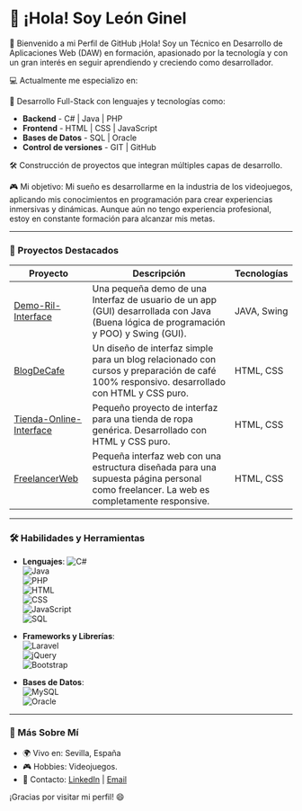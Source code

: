 # 👋 ¡Hola! Soy León Ginel

🌟 Bienvenido a mi Perfil de GitHub
¡Hola! Soy un Técnico en Desarrollo de Aplicaciones Web (DAW) en formación, apasionado por la tecnología y con un gran interés en seguir aprendiendo y creciendo como desarrollador.

💻 Actualmente me especializo en:

🚀 Desarrollo Full-Stack con lenguajes y tecnologías como:
- **Backend** - C# | Java | PHP
- **Frontend** - HTML | CSS | JavaScript
- **Bases de Datos** - SQL | Oracle
- **Control de versiones** - GIT | GitHub

🛠️ Construcción de proyectos que integran múltiples capas de desarrollo.

🎮 Mi objetivo:
Mi sueño es desarrollarme en la industria de los videojuegos, aplicando mis conocimientos en programación para crear experiencias inmersivas y dinámicas. Aunque aún no tengo experiencia profesional, estoy en constante formación para alcanzar mis metas.

---

### 🚀 Proyectos Destacados
| Proyecto       | Descripción                           | Tecnologías           |
|----------------|---------------------------------------|-----------------------|
| [Demo-Ril-Interface](https://github.com/LeonGinel/Demo-Rol-Interface) | Una pequeña demo de una Interfaz de usuario de un app (GUI) desarrollada con Java (Buena lógica de programación y POO) y Swing (GUI).     | JAVA, Swing         |
| [BlogDeCafe](https://github.com/LeonGinel/BlogDeCafe) | Un diseño de interfaz simple para un blog relacionado con cursos y preparación de café 100% responsivo. desarrollado con HTML y CSS puro.     | HTML, CSS         |
| [Tienda-Online-Interface](https://github.com/LeonGinel/Tienda-Online-Interface) | Pequeño proyecto de interfaz para una tienda de ropa genérica. Desarrollado con HTML y CSS puro.     | HTML, CSS         |
| [FreelancerWeb](https://github.com/LeonGinel/BlogDeCafe) | Pequeña interfaz web con una estructura diseñada para una supuesta página personal como freelancer. La web es completamente responsive.     | HTML, CSS         |

---

### 🛠️ Habilidades y Herramientas
- **Lenguajes**: 
  ![C#](https://img.shields.io/badge/C%23-239120?style=for-the-badge&logo=csharp&logoColor=white)  
  ![Java](https://img.shields.io/badge/Java-007396?style=for-the-badge&logo=java&logoColor=white)  
  ![PHP](https://img.shields.io/badge/PHP-777BB4?style=for-the-badge&logo=php&logoColor=white)  
  ![HTML](https://img.shields.io/badge/HTML-E34F26?style=for-the-badge&logo=html5&logoColor=white)  
  ![CSS](https://img.shields.io/badge/CSS-1572B6?style=for-the-badge&logo=css3&logoColor=white)  
  ![JavaScript](https://img.shields.io/badge/JavaScript-F7DF1E?style=for-the-badge&logo=javascript&logoColor=black)  
  ![SQL](https://img.shields.io/badge/SQL-4479A1?style=for-the-badge&logo=mysql&logoColor=white)  

- **Frameworks y Librerías**:  
  ![Laravel](https://img.shields.io/badge/Laravel-FF2D20?style=for-the-badge&logo=laravel&logoColor=white)  
  ![jQuery](https://img.shields.io/badge/jQuery-0769AD?style=for-the-badge&logo=jquery&logoColor=white)  
  ![Bootstrap](https://img.shields.io/badge/Bootstrap-563D7C?style=for-the-badge&logo=bootstrap&logoColor=white)

- **Bases de Datos**:  
  ![MySQL](https://img.shields.io/badge/MySQL-4479A1?style=for-the-badge&logo=mysql&logoColor=white)  
  ![Oracle](https://img.shields.io/badge/Oracle-F80000?style=for-the-badge&logo=oracle&logoColor=white)

---

### 🌱 Más Sobre Mí
- 🌍 Vivo en: Sevilla, España
- 🎮 Hobbies: Videojuegos.
- 📝 Contacto: [LinkedIn](www.linkedin.com/in/leonginelp) | [Email](leonginel@gmail.com)

¡Gracias por visitar mi perfil! 😄
